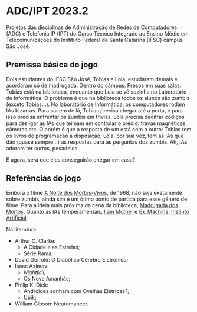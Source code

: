 # ADC/IPT 2023.2

Projetos das disciplinas de Administração de Redes de Computadores (ADC) e Telefonia IP (IPT) do Curso Técnico Integrado ao Ensino Médio em Telecomunicações do Instituto Federal de Santa Catarina (IFSC) câmpus São José.

## Premissa básica do jogo

Dois estudantes do IFSC São José, Tobias e Lola, estudaram demais e acordaram só de madrugada.
Dentro do câmpus.
Presos em suas salas.
Tobias está na biblioteca, enquanto que Lola se vê sozinha no Laboratório de Informática.
O problema é que na biblioteca todos os alunos são zumbis (exceto Tobias...).
No laboratório de Informática, os computadores rodam IAs bizarras.
Para saírem de lá, Tobias precisa chegar até a porta, e para isso precisa enfrentar os zumbis em trivias.
Lola precisa decifrar códigos para desligar as IAs que teimam em controlar o prédio: travas magnéticas, câmeras etc.
O porém é que a resposta de um está com o outro: Tobias tem os livros de programação a disposição; Lola, por sua vez, tem as IAs que dão (quase sempre...) as respostas para as perguntas dos zumbis.
Ah, IAs adoram ter surtos, pesadelos...

E agora, será que eles conseguirão chegar em casa?

## Referências do jogo

Embora o filme [A Noite dos Mortos-Vivos](https://www.imdb.com/title/tt0063350/), de 1968, não seja exatamente sobre zumbis, ainda sim é um ótimo ponto de partida para esse gênero de filme. Para a ideia mais próxima da cena da biblioteca, [Madrugada dos Mortos](https://www.imdb.com/title/tt0363547/). Quanto às IAs temperamentais, [I am Mother](https://www.imdb.com/title/tt6292852/) e [Ex_Machina: Instinto Artificial](https://www.imdb.com/title/tt0363547/).

Na literatura:

- Arthur C. Clarke:
  - A Cidade e as Estrelas;
  - Série Rama;
- David Gerrold: O Diabólico Cérebro Eletrônico;
- Isaac Asimov:
  - _Nightfall_;
  - Os Nove Amanhãs;
- Philip K. Dick:
  - Androides sonham com Ovelhas Elétricas?;
  - Ubik;
- William Gibson: Neuromancer.
